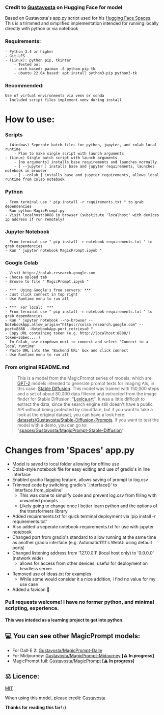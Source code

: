 ### Credit to [Gustavosta](https://huggingface.co/Gustavosta) on Hugging Face for model

Based on Gustavosta's app.py script used for his [Hugging Face Spaces](https://huggingface.co/spaces/Gustavosta/MagicPrompt-Stable-Diffusion).
This is a trimmed and simplified implementation intended for running locally directly with python or via notebook

### Requirements:
	- Python 3.4 or higher
	- Git-LFS 
	- (Linux): python pip, tkinter
		- Tested on:
		- arch based: pacman -S python-pip tk
		- ubuntu 22.04 based: apt install python3-pip python3-tk
### Recommended:
	Use of virtual environments via venv or conda
	- Included script files implement venv during install

# How to use:

### Scripts 
	- (Windows) Seperate batch files for python, jupyter, and colab local runtime
		- Plan to make single script with launch arguments
	- (Linux) Single batch script with launch arguments
		- [no arguments] installs base requirements and launches normally
		- [ --jupyter ] installs base and jupyter requirements, launches notebook in browser
		- [ --colab ] installs base and jupyter requirements, allows local runtime from colab notebook

###		Python
	- From terminal use " pip install -r requirements.txt " to grab dependencies
	- Run python MagicPrompt.py
	- Visit localhost:8088 in browser (substitute 'localhost' with devices ip address if run remotely)
###		Jupyter Notebook
	- From terminal use " pip install -r notebook-requirements.txt " to grab dependencies
	- Run " jupyter notebook MagicPrompt.ipynb "
###		Google Colab
	- Visit https://colab.research.google.com
	- Choose Upload tab
	- Browse to file " MagicPrompt.ipynb "
	
	- ***  Using Google's free servers: ***
	- Just click connect in top right
	- Use Runtime menu to run all
	
	- ***  For local:  ***
	- From terminal use " pip install -r notebook-requirements.txt " to grab dependencies
	- Run " jupyter notebook --no-browser --NotebookApp.allow_origin="https://colab.research.google.com" --port=8888 --NotebookApp.port_retries=0 "
	- Copy URL containing token (e.g. http://localhost:8888/?token=5bbec....)
	- In Colab, use dropdown next to connect and select 'Connect to a local runtime'
	- Paste URL into the 'Backend URL' box and click connect
	- Use Runtime menu to run all
	

### **From original README.md**
> This is a model from the MagicPrompt series of models, which are [GPT-2](https://huggingface.co/gpt2) models intended to generate prompt texts for imaging AIs, in this case: [Stable Diffusion](https://huggingface.co/CompVis/stable-diffusion).
> This model was trained with 150,000 steps and a set of about 80,000 data filtered and extracted from the image finder for Stable Diffusion: "[Lexica.art](https://lexica.art/)". It was a little difficult to extract the data, since the search engine still doesn't have a public API without being protected by cloudflare, but if you want to take a look at the original dataset, you can have a look here: [datasets/Gustavosta/Stable-Diffusion-Prompts](https://huggingface.co/datasets/Gustavosta/Stable-Diffusion-Prompts).
> If you want to test the model with a demo, you can go to: "[spaces/Gustavosta/MagicPrompt-Stable-Diffusion](https://huggingface.co/spaces/Gustavosta/MagicPrompt-Stable-Diffusion)".

# Changes from 'Spaces' app.py
* Model is saved to local folder allowing for offline use
* Colab-style notebook file for easy editing and use of gradio's in line interface
* Enabled gradio flagging feature, allows saving of prompt to log.csv
* Trimmed code by switching gradio's '.interface()' to '.interface.from_pipeline'
	- This was done to simplify code and prevent log.csv from filling with unwanted prompts
	- Likely going to change once I better learn python and the options of the transformers library
* Added requirements.txt for quick terminal deployment via 'pip install -r requirements.txt'
* Also added a seperate notebook-requirements.txt for use with jupyter notebook
* Changed port from gradio's standard to allow running at the same time as another gradio interface (e.g. Automatic1111's WebUI using default ports)
* Changed listening address from '127.0.0.1' (local host only) to '0.0.0.0' (network wide)
	- allows for access from other devices, useful for deployment on headless server
* Removed use of ideas.txt for examples
	- While some would consider it a nice addition, I find no value for my use case
* Added a favicon :hugs:

### Pull requests welcome! I have no former python, and minimal scripting, experience.
#### This was inteded as a learning project to get into python.

## 💻 You can see other MagicPrompt models:

- For Dall-E 2: [Gustavosta/MagicPrompt-Dalle](https://huggingface.co/Gustavosta/MagicPrompt-Dalle)
- For Midjourney: [Gustavosta/MagicPrompt-Midourney](https://huggingface.co/Gustavosta/MagicPrompt-Midjourney) **[⚠️ In progress]**
- MagicPrompt full: [Gustavosta/MagicPrompt](https://huggingface.co/Gustavosta/MagicPrompt) **[⚠️ In progress]**

## ⚖️ Licence:

[MIT](https://huggingface.co/models?license=license:mit)

When using this model, please credit: [Gustavosta](https://huggingface.co/Gustavosta)

**Thanks for reading this far! :)**
